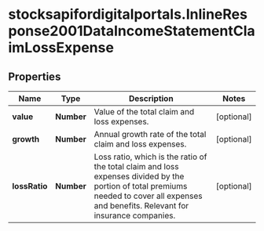 # stocksapifordigitalportals.InlineResponse2001DataIncomeStatementClaimLossExpense

## Properties

Name | Type | Description | Notes
------------ | ------------- | ------------- | -------------
**value** | **Number** | Value of the total claim and loss expenses. | [optional] 
**growth** | **Number** | Annual growth rate of the total claim and loss expenses. | [optional] 
**lossRatio** | **Number** | Loss ratio, which is the ratio of the total claim and loss expenses divided by the portion of total premiums needed to cover all expenses and benefits. Relevant for insurance companies. | [optional] 


